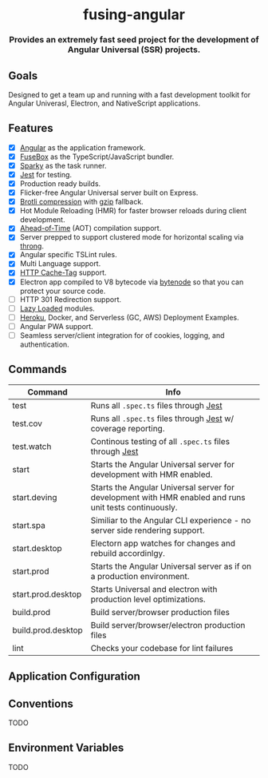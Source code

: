 <h1 align="center" style="border-bottom: none;">fusing-angular</h1>
<h3 align="center">Provides an extremely fast seed project for the development of Angular Universal (SSR) projects.</h3>
<!-- <p align="center">
  <a href="https://greenkeeper.io">
    <img alt="greenkeeper" src="https://badges.greenkeeper.io/semantic-release/semantic-release.svg">
  </a>
  <a href="https://david-dm.org/patrickmichalina/onvif-probe-rx">
    <img alt="greenkeeper" src="https://david-dm.org/patrickmichalina/onvif-probe-rx/status.svg">
  </a>
  <a href="https://david-dm.org/patrickmichalina/onvif-probe-rx?type=dev">
    <img alt="greenkeeper" src="https://david-dm.org/patrickmichalina/onvif-probe-rx/dev-status.svg">
  </a>
</p> -->

## Goals
Designed to get a team up and running with a fast development toolkit for Angular Univerasl, Electron, and NativeScript applications.

## Features
- [x] [Angular](https://github.com/angular/angular/blob/master/CHANGELOG.md) as the application framework.
- [x] [FuseBox](http://fuse-box.org) as the TypeScript/JavaScript bundler.
- [x] [Sparky](http://fuse-box.org/page/sparky) as the task runner.
- [x] [Jest](https://facebook.github.io/jest) for testing.
- [x] Production ready builds.
- [x] Flicker-free Angular Universal server built on Express.
- [x] [Brotli compression](https://github.com/google/brotli) with [gzip](http://www.gzip.org) fallback.
- [x] Hot Module Reloading (HMR) for faster browser reloads during client development.
- [x] [Ahead-of-Time](https://angular.io/guide/aot-compiler) (AOT) compilation support.
- [x] Server prepped to support clustered mode for horizontal scaling via [throng](https://github.com/hunterloftis/throng).
- [x] Angular specific TSLint rules.
- [x] Multi Language support.
- [x] [HTTP Cache-Tag](https://github.com/flocasts/flo-angular/tree/master/projects/flosportsinc/ng-http-cache-tags) support.
- [x] Electron app compiled to V8 bytecode via [bytenode](https://github.com/OsamaAbbas/bytenode) so that you can protect your source code.
- [ ] HTTP 301 Redirection support.
- [ ] [Lazy Loaded](https://angular-2-training-book.rangle.io/handout/modules/lazy-loading-module.html) modules.
- [ ] [Heroku](https://www.heroku.com), Docker, and Serverless (GC, AWS) Deployment Examples.
- [ ] Angular PWA support.
- [ ] Seamless server/client integration for of cookies, logging, and authentication.

## Commands
| Command  | Info |
| ------------- | ------------- |
| test  | Runs all `.spec.ts` files through [Jest](https://facebook.github.io/jest)  |
| test.cov  | Runs all `.spec.ts` files through [Jest](https://facebook.github.io/jest) w/ coverage reporting.  |
| test.watch  | Continous testing of all `.spec.ts` files through [Jest](https://facebook.github.io/jest)  |
| start  | Starts the Angular Universal server for development with HMR enabled.  |
| start.deving | Starts the Angular Universal server for development with HMR enabled and runs unit tests continuously. |
| start.spa  | Similiar to the Angular CLI experience - no server side rendering support.  |
| start.desktop  | Electorn app watches for changes and rebuild accordinlgy.  |
| start.prod  | Starts the Angular Universal server as if on a production environment.  |
| start.prod.desktop  | Starts Universal and electron with production level optimizations.  |
| build.prod  | Build server/browser production files  |
| build.prod.desktop  | Build server/browser/electron production files  |
| lint  | Checks your codebase for lint failures |

## Application Configuration

## Conventions
TODO

## Environment Variables
TODO


<!-- - [x] Full favicon icon generation for multiple devices derived from a single seed image -->
<!-- - [x] [angular-tslint-rules](https://github.com/fulls1z3/angular-tslint-rules) as configuration preset for [TSLint](https://github.com/palantir/tslint) and [codelyzer](https://github.com/mgechev/codelyzer). -->
<!-- - [x] Automatic static file cache invalidation -->
<!-- - [x] Vendor-agnostic analytics using [angulartics2](https://github.com/angulartics/angulartics2) -->
